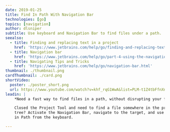 ```yaml
---
date: 2019-01-25
title: Find In Path With Navigation Bar
technologies: [go]
topics: [navigation]
author: dlsniper
subtitle: Use keyboard and Navigation Bar to find files under a path.
seealso:
  - title: Finding and replacing text in a project
    href: 'https://www.jetbrains.com/help/go/finding-and-replacing-text-in-project.html'
  - title: Navigation bar
    href: 'https://www.jetbrains.com/help/go/part-4-using-the-navigation-bar.html'
  - title: Navigating Tips and Tricks
    href: 'https://www.jetbrains.com/help/go/navigation-bar.html'
thumbnail: ./thumbnail.png
cardThumbnail: ./card.png
shortVideo:
  poster: ./poster_short.png
  url: https://www.youtube.com/watch?v=khf_rqG1WwA&list=PLM-t1Z4tbFfnXnghmtk6WVz10_pivOw25&index=11&t=0s
leadin: |
    *Need a fast way to find files in a path, without disrupting your flow?*

    Closed the Project Tool and need to find a file somewhere in the project
    tree? Activate the Navigation Bar, navigate to the target, and use Find
    in Path from the keyboard.

---
```


